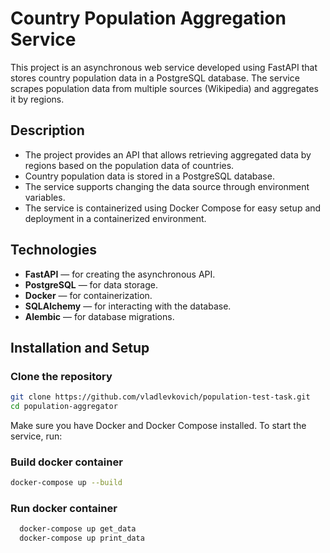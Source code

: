 # Country Population Aggregation Service

This project is an asynchronous web service developed using FastAPI that stores country population data in a PostgreSQL database. The service scrapes population data from multiple sources (Wikipedia) and aggregates it by regions.

## Description

- The project provides an API that allows retrieving aggregated data by regions based on the population data of countries.
- Country population data is stored in a PostgreSQL database.
- The service supports changing the data source through environment variables.
- The service is containerized using Docker Compose for easy setup and deployment in a containerized environment.

## Technologies

- **FastAPI** — for creating the asynchronous API.
- **PostgreSQL** — for data storage.
- **Docker** — for containerization.
- **SQLAlchemy** — for interacting with the database.
- **Alembic** — for database migrations.

## Installation and Setup

### Clone the repository

```bash
git clone https://github.com/vladlevkovich/population-test-task.git
cd population-aggregator
```

Make sure you have Docker and Docker Compose installed. To start the service, run:

### Build docker container
```bash 
docker-compose up --build
```

### Run docker container
```bash 
  docker-compose up get_data
  docker-compose up print_data
```
